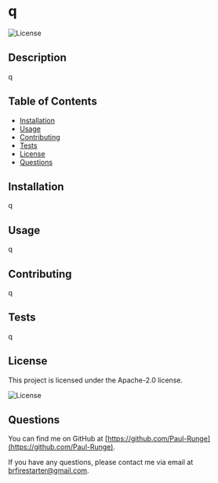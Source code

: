 # q
  ![License](https://img.shields.io/badge/License-Apache_2.0-blue.svg)

## Description

q

## Table of Contents

- [Installation](#installation)
- [Usage](#usage)
- [Contributing](#contributing)
- [Tests](#tests)
- [License](#license)
- [Questions](#questions)

## Installation

q

## Usage

q

## Contributing

q

## Tests

q

## License

  This project is licensed under the Apache-2.0 license.

  ![License](https://img.shields.io/badge/License-Apache_2.0-blue.svg)

## Questions

You can find me on GitHub at [https://github.com/Paul-Runge](https://github.com/Paul-Runge).

If you have any questions, please contact me via email at brfirestarter@gmail.com.

